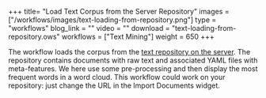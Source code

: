 +++
title= "Load Text Corpus from the Server Repository"
images =  ["/workflows/images/text-loading-from-repository.png"]
type = "workflows"
blog_link =  ""
video = ""
download = "text-loading-from-repository.ows"
workflows = ["Text Mining"]
weight = 650
+++

The workflow loads the corpus from the [text repository on the server](http://file.biolab.si/text-semantics/data/predlogi-vladi-1k/). The repository contains documents with raw text and associated YAML files with meta-features. We here use some pre-processing and then display the most frequent words in a word cloud. This workflow could work on your repository: just change the URL in the Import Documents widget.
